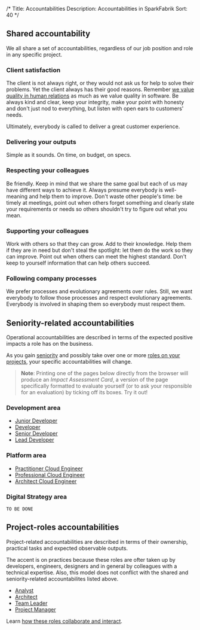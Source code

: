 /*
Title: Accountabilities
Description: Accountabilities in SparkFabrik
Sort: 40
*/

## Shared accountability

We all share a set of accountabilities, regardless of our job position and role in any specific project.

### Client satisfaction

The client is not always right, or they would not ask us for help to solve their problems. Yet the client always has their good reasons.
Remember [we value quality in human relations](https://www.sparkfabrik.com/en/the-manifesto/) as much as we value quality in software. Be always kind and clear, keep your integrity, make your point with honesty and don't just nod to everything, but listen with open ears to customers' needs.

Ultimately, everybody is called to deliver a great customer experience.

### Delivering your outputs

Simple as it sounds. On time, on budget, on specs.

### Respecting your colleagues

Be friendly. Keep in mind that we share the same goal but each of us may have different ways to achieve it. Always presume everybody is well-meaning and help them to improve. Don't waste other people's time: be timely at meetings, point out when others forget something and clearly state your requirements or needs so others shouldn't try to figure out what you mean.

### Supporting your colleagues

Work with others so that they can grow. Add to their knowledge. Help them if they are in need but don't steal the spotlight: let them do the work so they can improve. Point out when others can meet the highest standard. Don't keep to yourself information that can help others succeed.

### Following company processes

We prefer processes and evolutionary agreements over rules. Still, we want everybody to follow those processes and respect evolutionary agreements. Everybody is involved in shaping them so everybody must respect them.

## Seniority-related accountabilities

Operational accountabilities are described in terms of the expected positive impacts a role has on the business.

As you gain [seniority](/organization/operations#seniority-levels) and possibly take over one or more [roles on your projects](/organization/operations#project-roles), your specific accountabilities will change.

> **Note**: Printing one of the pages below directly from the browser will produce an _Impact Assessment Card_, a version of the page specifically formatted to evaluate yourself (or to ask your responsible for an evaluation) by ticking off its boxes. Try it out!

### Development area

* [Junior Developer](/resources/seniority-acc-dev-junior)
* [Developer](/resources/seniority-acc-dev-mid)
* [Senior Developer](/resources/seniority-acc-dev-senior)
* [Lead Developer](/resources/seniority-acc-dev-lead)

### Platform area

* [Practitioner Cloud Engineer](/resources/seniority-acc-cne-practitioner)
* [Professional Cloud Engineer](/resources/seniority-acc-cne-professional)
* [Architect Cloud Engineer](/resources/seniority-acc-cne-architect)

### Digital Strategy area

`TO BE DONE`

## Project-roles accountabilities

Project-related accountabilities are described in terms of their ownership, practical tasks and expected observable outputs.

The accent is on practices because these roles are ofter taken up by developers, engineers, designers and in general by colleagues with a technical expertise. Also, this model does not conflict with the shared and seniority-related accountabilites listed above.

* [Analyst](/resources/projectroles-acc-analyst)
* [Architect](/resources/projectroles-acc-architect)
* [Team Leader](/resources/projectroles-acc-team-leader)
* [Project Manager](/resources/projectroles-acc-project-manager)

Learn [how these roles collaborate and interact](/organization/operations#interactions-between-project-roles).
